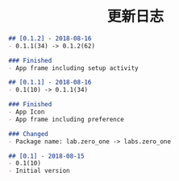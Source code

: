 <h1 align=center>更新日志</h1>

```markdown
## [0.1.2] - 2018-08-16
- 0.1.1(34) -> 0.1.2(62)

### Finished
- App frame including setup activity
```

```markdown
## [0.1.1] - 2018-08-16
- 0.1(10) -> 0.1.1(34)

### Finished
- App Icon
- App frame including preference

### Changed
- Package name: lab.zero_one -> labs.zero_one
```

```markdown
## [0.1] - 2018-08-15
- 0.1(10)
- Initial version
```
